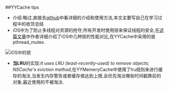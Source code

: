 ##YYCache  tips
* 介绍:略过,直接去[github](https://github.com/ibireme/YYCache)中看详细的介绍和使用方法,本文主要写自己在学习过程中的收货总结
* iOS中为了防止多线程对资源的抢夺,所有开发时使用锁来保证线程的安全,在[这篇文章](http://blog.ibireme.com/author/ibireme/)中作者详细介绍了iOS中几种锁的性能对比,在YYCache中采用的是pthread_mutex.

 ![iOS中的锁](http://blog.ibireme.com/wp-content/uploads/2016/01/lock_benchmark.png)
* **当LRU**的实现:*It uses LRU (least-recently-used) to remove objects; NSCache's eviction method*,在YYMemeryCache中使用了lru规则来进行缓存的淘汰,当发生内存警告或者缓存值达到上限,会优先淘汰哪些时间戳靠前的对象,最近使用的不被淘汰.